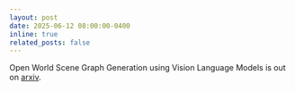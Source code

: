 ```yaml
---
layout: post
date: 2025-06-12 08:00:00-0400
inline: true
related_posts: false
---
```


Open World Scene Graph Generation using Vision Language Models is out on [arxiv](https://arxiv.org/abs/2506.08189).
